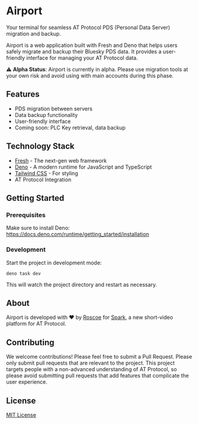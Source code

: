 # Airport

Your terminal for seamless AT Protocol PDS (Personal Data Server) migration and backup.

Airport is a web application built with Fresh and Deno that helps users safely migrate and backup their Bluesky PDS data. It provides a user-friendly interface for managing your AT Protocol data.

⚠️ **Alpha Status**: Airport is currently in alpha. Please use migration tools at your own risk and avoid using with main accounts during this phase.

## Features

- PDS migration between servers
- Data backup functionality
- User-friendly interface
- Coming soon: PLC Key retrieval, data backup

## Technology Stack

- [Fresh](https://fresh.deno.dev/) - The next-gen web framework
- [Deno](https://deno.com/) - A modern runtime for JavaScript and TypeScript
- [Tailwind CSS](https://tailwindcss.com/) - For styling
- AT Protocol Integration

## Getting Started

### Prerequisites

Make sure to install Deno:
https://docs.deno.com/runtime/getting_started/installation

### Development

Start the project in development mode:

```
deno task dev
```

This will watch the project directory and restart as necessary.

## About

Airport is developed with ❤️ by [Roscoe](https://bsky.app/profile/knotbin.com) for [Spark](https://sprk.so), a new short-video platform for AT Protocol.

## Contributing

We welcome contributions! Please feel free to submit a Pull Request. Please only submit pull requests that are relevant to the project. This project targets people with a non-advanced understanding of AT Protocol, so please avoid submitting pull requests that add features that complicate the user experience.

## License

[MIT License](LICENSE)
